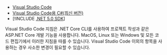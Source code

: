 * [Visual Studio Code](https://code.visualstudio.com/download)
* [Visual Studio Code용 C#(최신 버전)](https://marketplace.visualstudio.com/items?itemName=ms-dotnettools.csharp)
* [!INCLUDE [.NET 5.0 SDK](~/includes/5.0-SDK.md)]

Visual Studio Code 지침은 .NET Core CLI를 사용하여 프로젝트 작성과 같은 ASP.NET Core 개발 기능을 사용합니다. MacOS, Linux 또는 Windows 및 모든 코드 편집기에서 이러한 지침을 따를 수 있습니다. Visual Studio Code 이외의 항목을 사용하는 경우 사소한 변경이 필요할 수 있습니다.
